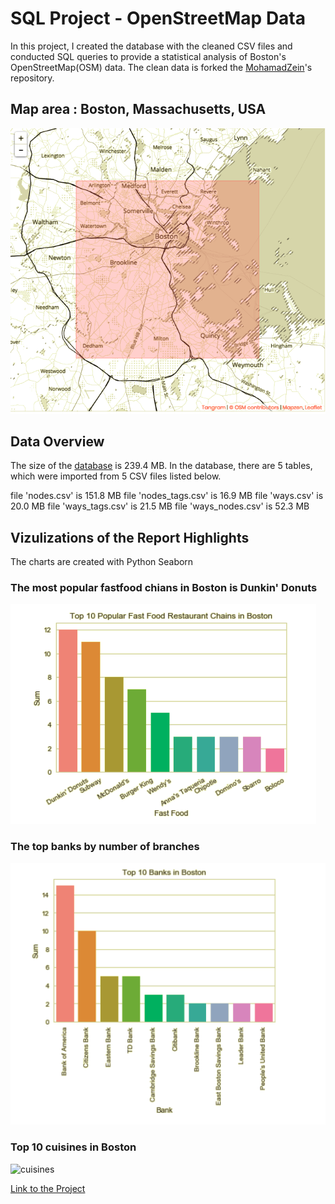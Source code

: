 # SQL Project - OpenStreetMap Data 

In this project, I created the database with the cleaned CSV files and conducted SQL queries to provide a statistical analysis of Boston's OpenStreetMap(OSM) data. The clean data is forked the [MohamadZein](https://github.com/MohamadZeini)'s repository. 

## Map area : Boston, Massachusetts, USA

![Boston,MA](https://github.com/EntingHsiao/SQL_Project_OSM/blob/master/boston.png?raw=true)

## Data Overview

The size of the [database](https://github.com/EntingHsiao/SQL_Project_OSM/blob/master/boston.db.zip) is 239.4 MB. In the database, there are 5 tables, which were imported from 5 CSV files listed below.

file 'nodes.csv' is 151.8 MB
file 'nodes_tags.csv' is 16.9 MB
file 'ways.csv' is 20.0 MB
file 'ways_tags.csv' is 21.5 MB
file 'ways_nodes.csv' is 52.3 MB

## Vizulizations of the Report Highlights 
The charts are created with Python Seaborn

### The most popular fastfood chians in Boston is Dunkin' Donuts

![fastfood](https://github.com/EntingHsiao/SQL_Project_OSM/blob/master/fastfood.png)

### The top banks by number of branches 

![bank](https://github.com/EntingHsiao/SQL_Project_OSM/blob/master/banks.png)

### Top 10 cuisines in Boston

![cuisines](https://github.com/EntingHsiao/SQL_Project_OSM/blob/master/popularcusines.png)

[Link to the Project](http://htmlpreview.github.io/?https://github.com/EntingHsiao/SQL_Project_OSM/blob/master/report.html)
